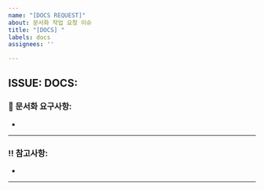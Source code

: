 ```yaml
---
name: "[DOCS REQUEST]"
about: 문서화 작업 요청 이슈
title: "[DOCS] "
labels: docs
assignees: ''

---
```


## ISSUE: DOCS:

### 📢 문서화 요구사항:
- 

---

### ‼️ 참고사항:
- 

---
